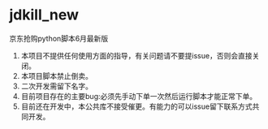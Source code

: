 # jdkill_new
京东抢购python脚本6月最新版
1. 本项目不提供任何使用方面的指导，有关问题请不要提issue，否则会直接关闭。
2. 本项目脚本禁止倒卖。
3. 二次开发需留下名字。
4. 目前项目存在的主要bug:必须先手动下单一次然后运行脚本才能正常下单。
5. 目前还在开发中，本公共库不接受催更。有能力的可以issue留下联系方式共同开发。
